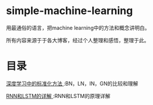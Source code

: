 # simple-machine-learning
用最通俗的语言，把machine learning中的方法和概念讲明白。

所有内容来源于于各大博客，经过个人整理和感悟，整理于此。

# 目录
[ 深度学习中的标准化方法 ](normalization.md):BN，LN，IN，GN的比较和理解

[ RNN和LSTM的详解 ](RNNs.md):RNN和LSTM的原理详解
